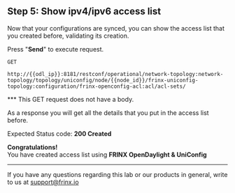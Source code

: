 ## Step 5: Show ipv4/ipv6 access list

Now that your configurations are synced, you can show the access list that you created before, validating its creation.


Press "**Send**" to execute request.


```
GET

http://{{odl_ip}}:8181/restconf/operational/network-topology:network-topology/topology/uniconfig/node/{{node_id}}/frinx-uniconfig-topology:configuration/frinx-openconfig-acl:acl/acl-sets/
```
*** This GET request does not have a body.

As a response you will get all the details that you put in the access list before.


Expected Status code: **200 Created**

**Congratulations!** <br>
You have created access list using **FRINX OpenDaylight & UniConfig**

---
If you have any questions regarding this lab or our products in general, write to us at [support@frinx.io](mailto:support@frinx.io)